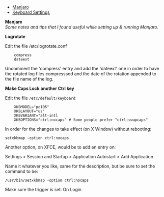- [Manjaro](/Manjaro/linux-notes-manjaro.md)
- [Keyboard Settings](/Keyboard/linux-notes-keyboard.md)


**Manjaro**  
*Some notes and tips that I found useful while setting up & running Manjaro.*



 









**Logrotate**  

Edit the file /etc/logrotate.conf

        compress
        dateext

Uncomment the 'compress' entry and add the 'dateext' one in order to have the rotated log files compresssed and the date of the rotation appended to the file name of the log.

**Make Caps Lock another Ctrl key**

Edit the file ``/etc/default/keyboard``:  

        XKBMODEL="pc105"
        XKBLAYOUT="us"
        XKBVARIANT="alt-intl
        XKBOPTIONS="ctrl:nocaps" # Some people prefer "ctrl:swapcaps"

In order for the changes to take effect (on X Window) without rebooting:

``setxkbmap -option ctrl:nocaps``

Another option, on XFCE, would be to add an entry on:

Settings > Session and Startup > Application Autostart > Add Application

Name it whatever you like, same for the description, but be sure to set the command to be:

``/usr/bin/setxkbmap -option ctrl:nocaps``

Make sure the trigger is set: On Login.
